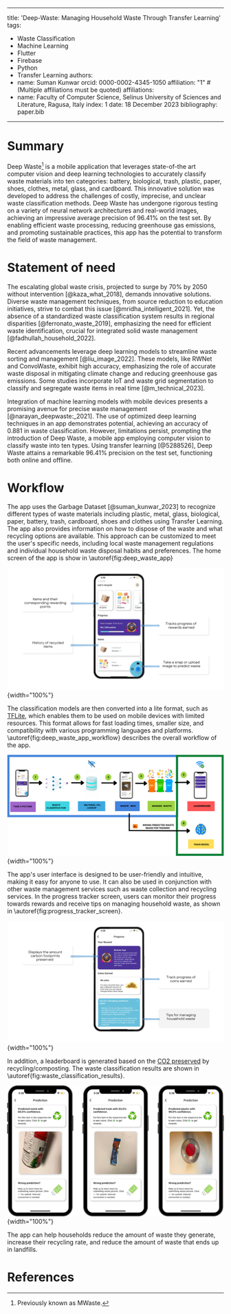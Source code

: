 
---
title: 'Deep-Waste: Managing Household Waste Through Transfer Learning'
tags:
  - Waste Classification
  - Machine Learning
  - Flutter
  - Firebase
  - Python
  - Transfer Learning
authors:
  - name: Suman Kunwar
    orcid: 0000-0002-4345-1050
    affiliation: "1" # (Multiple affiliations must be quoted)
affiliations:
 - name: Faculty of Computer Science, Selinus University of Sciences and Literature, Ragusa, Italy
   index: 1
date: 18 December 2023
bibliography: paper.bib

---


# Summary
Deep Waste[^1] is a mobile application that leverages state-of-the art computer vision and deep learning technologies to accurately classify waste materials into ten categories: battery, biological, trash, plastic, paper, shoes, clothes, metal, glass, and cardboard. This innovative solution was developed to address the challenges of costly, imprecise, and unclear waste classification methods. Deep Waste has undergone rigorous testing on a variety of neural network architectures and real-world images, achieving an impressive average precision of 96.41% on the test set. By enabling efficient waste processing, reducing greenhouse gas emissions, and promoting sustainable practices, this app has the potential to transform the field of waste management.

[^1]: Previously known as MWaste.

# Statement of need

The escalating global waste crisis, projected to surge by 70% by 2050 without intervention [@kaza_what_2018], demands innovative solutions. Diverse waste management techniques, from source reduction to education initiatives, strive to combat this issue [@mridha_intelligent_2021]. Yet, the absence of a standardized waste classification system results in regional disparities [@ferronato_waste_2019], emphasizing the need for efficient waste identification, crucial for integrated solid waste management [@fadhullah_household_2022].

Recent advancements leverage deep learning models to streamline waste sorting and management [@liu_image_2022]. These models, like RWNet and ConvoWaste, exhibit high accuracy, emphasizing the role of accurate waste disposal in mitigating climate change and reducing greenhouse gas emissions. Some studies incorporate IoT and waste grid segmentation to classify and segregate waste items in real time [@m_technical_2023].

Integration of machine learning models with mobile devices presents a promising avenue for precise waste management [@narayan_deepwaste:_2021]. The use of optimized deep learning techniques in an app demonstrates potential, achieving an accuracy of 0.881 in waste classification. However, limitations persist, prompting the introduction of Deep Waste, a mobile app employing computer vision to classify waste into ten types. Using transfer learning [@5288526], Deep Waste attains a remarkable 96.41% precision on the test set, functioning both online and offline.



# Workflow
The app uses the Garbage Dataset [@suman_kunwar_2023] to recognize different types of waste materials including plastic, metal, glass, biological, paper, battery, trash, cardboard, shoes and clothes using Transfer Learning. The app also provides information on how to dispose of the waste and what recycling options are available. This approach can be customized to meet the user's specific needs, including local waste management regulations and individual household waste disposal habits and preferences. The home screen of the app is show in \autoref{fig:deep_waste_app}

![Deep Waste App Home Screen\label{fig:deep_waste_app}](deep-waste-app.png){width="100%"}

The classification models are then converted into a lite format, such as [TFLite](https://www.tensorflow.org/lite/guide), which enables them to be used on mobile devices with limited resources. This format allows for fast loading times, smaller size, and compatibility with various programming languages and platforms. \autoref{fig:deep_waste_app_workflow} describes the overall workflow of the app.

![App Workflow [@kunwar_suman_2023]\label{fig:deep_waste_app_workflow}](app-workflow.png){width="100%"}


The app's user interface is designed to be user-friendly and intuitive, making it easy for anyone to use. It can also be used in conjunction with other waste management services such as waste collection and recycling services. In the progress tracker screen, users can monitor their progress towards rewards and receive tips on managing household waste, as shown in \autoref{fig:progress_tracker_screen}.

![Progress Tracker Screen\label{fig:progress_tracker_screen}](progress-tracker.png){width="100%"}

In addition, a leaderboard is generated based on the [CO2 preserved](https://stopwaste.co/calculator/) by recycling/composting.  The waste classification results are shown in \autoref{fig:waste_classification_results}.

![Waste Classification Results\label{fig:waste_classification_results}](waste-classification-results.png){width="100%"}

The app can help households reduce the amount of waste they generate, increase their recycling rate, and reduce the amount of waste that ends up in landfills.

# References